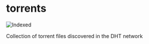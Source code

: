 torrents 
========
![Indexed](https://img.shields.io/badge/indexed-69936-blue)

Collection of torrent files discovered in the DHT network
